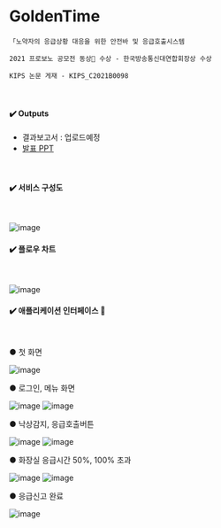 # GoldenTime
```
「노약자의 응급상황 대응을 위한 안전바 및 응급호출시스템

2021 프로보노 공모전 동상🏅 수상 - 한국방송통신대연합회장상 수상

KIPS 논문 게재 - KIPS_C2021B0098
```
<br>

#### ✔️ Outputs
- 결과보고서 : 업로드예정
- [발표 PPT](https://github.com/na3150/GoldenTime/blob/probonoApp/GolenTime%20%EB%B0%9C%ED%91%9C%20ppt.pdf)

<br>

#### ✔️ 서비스 구성도
<br>

![image](https://user-images.githubusercontent.com/64996121/140453128-42ecbb05-2a2d-4f9b-b931-cbd45e141552.png)

#### ✔️ 플로우 차트
<br>


![image](https://user-images.githubusercontent.com/64996121/140453207-8dd3c9f2-8fac-4c4a-9348-6b3f2b3b7c18.png)



#### ✔️ 애플리케이션 인터페이스 📱
<br>

● 첫 화면

![image](https://user-images.githubusercontent.com/64996121/140453303-a64b6b8e-481a-40be-8427-af2588d119fe.png)

● 로그인, 메뉴 화면

![image](https://user-images.githubusercontent.com/64996121/140453399-a545aad3-f53e-439c-8827-deaac5ba226a.png) 
![image](https://user-images.githubusercontent.com/64996121/140453508-33f2d7cc-1473-493d-8f9c-0b9e48db6e65.png)

● 낙상감지, 응급호출버튼


![image](https://user-images.githubusercontent.com/64996121/140453608-41c5c4e3-5fb4-40e4-865d-cba8bcd18120.png) ![image](https://user-images.githubusercontent.com/64996121/140453624-705b6e9b-5ee7-4bed-a31f-1937cd92860d.png)

● 화장실 응급시간 50%, 100% 초과

![image](https://user-images.githubusercontent.com/64996121/141114584-8aca2761-e694-470a-9031-46cc6c9a6a58.png) 
![image](https://user-images.githubusercontent.com/64996121/141114637-f86ed363-8775-4e9c-ac2e-6424190d56ac.png)


● 응급신고 완료

![image](https://user-images.githubusercontent.com/64996121/140453704-93f76e03-99a8-4e7f-8254-54e6c64b6501.png)
